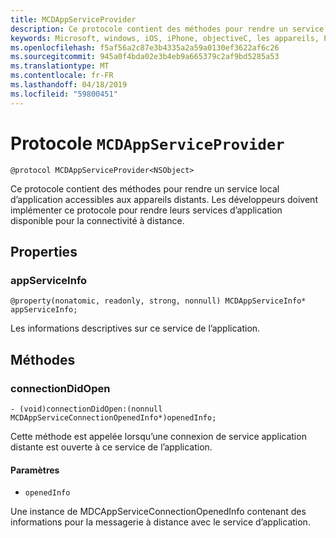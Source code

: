 ```yaml
---
title: MCDAppServiceProvider
description: Ce protocole contient des méthodes pour rendre un service local d’application accessibles aux appareils distants.
keywords: Microsoft, windows, iOS, iPhone, objectiveC, les appareils, Project Rome connectés
ms.openlocfilehash: f5af56a2c87e3b4335a2a59a0130ef3622af6c26
ms.sourcegitcommit: 945a0f4bda02e3b4eb9a665379c2af9bd5285a53
ms.translationtype: MT
ms.contentlocale: fr-FR
ms.lasthandoff: 04/18/2019
ms.locfileid: "59800451"
---
```

# <a name="protocol-mcdappserviceprovider"></a>Protocole `MCDAppServiceProvider`

```
@protocol MCDAppServiceProvider<NSObject>
```

Ce protocole contient des méthodes pour rendre un service local d’application accessibles aux appareils distants. Les développeurs doivent implémenter ce protocole pour rendre leurs services d’application disponible pour la connectivité à distance.

## <a name="properties"></a>Properties
 
### <a name="appserviceinfo"></a>appServiceInfo
`@property(nonatomic, readonly, strong, nonnull) MCDAppServiceInfo* appServiceInfo;`

Les informations descriptives sur ce service de l’application.

## <a name="methods"></a>Méthodes

### <a name="connectiondidopen"></a>connectionDidOpen
`- (void)connectionDidOpen:(nonnull MCDAppServiceConnectionOpenedInfo*)openedInfo;`

Cette méthode est appelée lorsqu’une connexion de service application distante est ouverte à ce service de l’application.

#### <a name="parameters"></a>Paramètres 
* `openedInfo`

Une instance de MDCAppServiceConnectionOpenedInfo contenant des informations pour la messagerie à distance avec le service d’application.